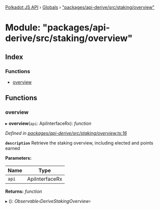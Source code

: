 [Polkadot JS API](../README.md) › [Globals](../globals.md) › ["packages/api-derive/src/staking/overview"](_packages_api_derive_src_staking_overview_.md)

# Module: "packages/api-derive/src/staking/overview"

## Index

### Functions

* [overview](_packages_api_derive_src_staking_overview_.md#overview)

## Functions

###  overview

▸ **overview**(`api`: ApiInterfaceRx): *function*

*Defined in [packages/api-derive/src/staking/overview.ts:16](https://github.com/polkadot-js/api/blob/97527871d6/packages/api-derive/src/staking/overview.ts#L16)*

**`description`** Retrieve the staking overview, including elected and points earned

**Parameters:**

Name | Type |
------ | ------ |
`api` | ApiInterfaceRx |

**Returns:** *function*

▸ (): *Observable‹DeriveStakingOverview›*
